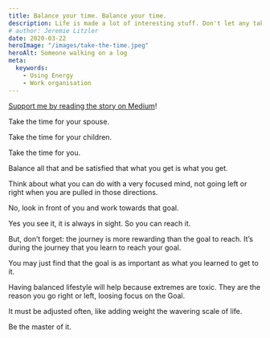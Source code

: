 ```yaml
---
title: Balance your time. Balance your time.
description: Life is made a lot of interesting stuff. Don't let any take over.
# author: Jeremie Litzler
date: 2020-03-22
heroImage: "/images/take-the-time.jpeg"
heroAlt: Someone walking on a log
meta:
  keywords:
    - Using Energy
    - Work organisation
---
```


[Support me by reading the story on Medium](https://jeremie-litzler.medium.com/take-the-time-for-your-spouse-take-the-time-for-your-children-take-the-time-for-you-dbd896e37638)!

Take the time for your spouse.

Take the time for your children.

Take the time for you.

Balance all that and be satisfied that what you get is what you get.

Think about what you can do with a very focused mind, not going left or right when you are pulled in those directions.

No, look in front of you and work towards that goal.

Yes you see it, it is always in sight. So you can reach it.

But, don’t forget: the journey is more rewarding than the goal to reach.
It’s during the journey that you learn to reach your goal.

You may just find that the goal is as important as what you learned to get to it.

Having balanced lifestyle will help because extremes are toxic. They are the reason you go right or left, loosing focus on the Goal.

It must be adjusted often, like adding weight the wavering scale of life.

Be the master of it.

